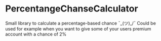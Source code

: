 # PercentangeChanseCalculator
Small library to calculate a percentage-based chance ¯\_(ツ)_/¯
Could be used for example when you want to give some of your users premium account with a chance of 2% 
